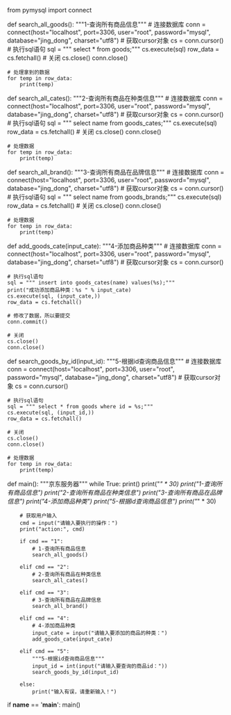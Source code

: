 from pymysql import connect


def search_all_goods():
    """1-查询所有商品信息"""
    # 连接数据库
    conn = connect(host="localhost", port=3306, user="root", password="mysql", database="jing_dong", charset="utf8")
    # 获取cursor对象
    cs = conn.cursor()
    # 执行sql语句
    sql = """ select * from goods;"""
    cs.execute(sql)
    row_data = cs.fetchall()
    # 关闭
    cs.close()
    conn.close()

    # 处理拿到的数据
    for temp in row_data:
        print(temp)


def search_all_cates():
    """2-查询所有商品在种类信息"""
    # 连接数据库
    conn = connect(host="localhost", port=3306, user="root", password="mysql", database="jing_dong", charset="utf8")
    # 获取cursor对象
    cs = conn.cursor()
    # 执行sql语句
    sql = """ select name from goods_cates;"""
    cs.execute(sql)
    row_data = cs.fetchall()
    # 关闭
    cs.close()
    conn.close()

    # 处理数据
    for temp in row_data:
        print(temp)


def search_all_brand():
    """3-查询所有商品在品牌信息"""
    # 连接数据库
    conn = connect(host="localhost", port=3306, user="root", password="mysql", database="jing_dong", charset="utf8")
    # 获取cursor对象
    cs = conn.cursor()
    # 执行sql语句
    sql = """ select name from goods_brands;"""
    cs.execute(sql)
    row_data = cs.fetchall()
    # 关闭
    cs.close()
    conn.close()

    # 处理数据
    for temp in row_data:
        print(temp)


def add_goods_cate(input_cate):
    """4-添加商品种类"""
    # 连接数据库
    conn = connect(host="localhost", port=3306, user="root", password="mysql", database="jing_dong", charset="utf8")
    # 获取cursor对象
    cs = conn.cursor()

    # 执行sql语句
    sql = """ insert into goods_cates(name) values(%s);"""
    print("成功添加商品种类：%s " % input_cate)
    cs.execute(sql, (input_cate,))
    row_data = cs.fetchall()

    # 修改了数据，所以要提交
    conn.commit()

    # 关闭
    cs.close()
    conn.close()


def search_goods_by_id(input_id):
    """5-根据id查询商品信息"""
    # 连接数据库
    conn = connect(host="localhost", port=3306, user="root", password="mysql", database="jing_dong", charset="utf8")
    # 获取cursor对象
    cs = conn.cursor()

    # 执行sql语句
    sql = """ select * from goods where id = %s;"""
    cs.execute(sql, (input_id,))
    row_data = cs.fetchall()

    # 关闭
    cs.close()
    conn.close()

    # 处理数据
    for temp in row_data:
        print(temp)


def main():
    """京东服务器"""
    while True:
        print()
        print("*" * 30)
        print("1-查询所有商品信息")
        print("2-查询所有商品在种类信息")
        print("3-查询所有商品在品牌信息")
        print("4-添加商品种类")
        print("5-根据id查询商品信息")
        print("*" * 30)

        # 获取用户输入
        cmd = input("请输入要执行的操作：")
        print("action:", cmd)

        if cmd == "1":
            # 1-查询所有商品信息
            search_all_goods()

        elif cmd == "2":
            # 2-查询所有商品在种类信息
            search_all_cates()

        elif cmd == "3":
            # 3-查询所有商品在品牌信息
            search_all_brand()

        elif cmd == "4":
            # 4-添加商品种类
            input_cate = input("请输入要添加的商品的种类：")
            add_goods_cate(input_cate)

        elif cmd == "5":
            """5-根据id查询商品信息"""
            input_id = int(input("请输入要查询的商品id："))
            search_goods_by_id(input_id)

        else:
            print("输入有误，请重新输入！")


if __name__ == '__main__':
    main()
